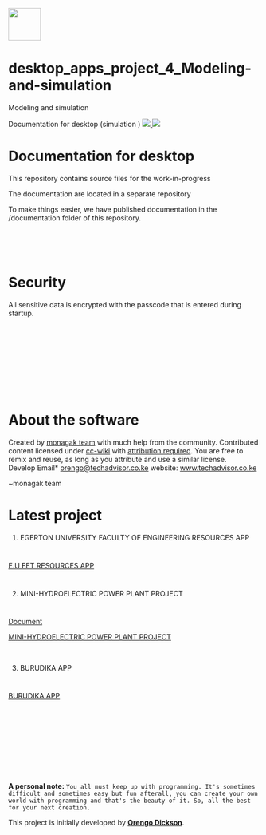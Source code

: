 <img src="https://yt3.ggpht.com/a/AGF-l79xxreM4k5oq1461DmD_7zVybAxjqJXIitf8A=s900-mo-c-c0xffffffff-rj-k-no" width="65"></a>

# desktop_apps_project_4_Modeling-and-simulation
Modeling and simulation


Documentation for desktop (simulation )
[![](#) ](#)
[![](#) ](#)










# Documentation for desktop
This repository contains source files for the work-in-progress 

The documentation are located in a separate repository  


To make things easier, we have published documentation in the /documentation folder of this repository.

</br ></br ></br >

# Security

All sensitive data is encrypted with the passcode that is entered during startup. 


</br ></br ></br ></br ></br ></br ></br ></br >













# About the software
Created by [monagak team](http://MONAGAK.co.ke) with much help from the community. Contributed content licensed under [cc-wiki](https://creativecommons.org/licenses/by-sa/3.0/) with [attribution required](http://blog.stackoverflow.com/2009/06/attribution-required/). You are free to remix and reuse, as long as you attribute and use a similar license.
</br >
Develop Email*  orengo@techadvisor.co.ke
website: www.techadvisor.co.ke


~monagak team

# Latest project
1. EGERTON UNIVERSITY FACULTY OF ENGINEERING RESOURCES APP 
# 
[E.U FET RESOURCES APP](https://github.com/dicksonorengo/E.U-FET-Resources/)
</br >
# 
2. MINI-HYDROELECTRIC POWER PLANT PROJECT
# 


[Document](https://github.com/dicksonorengo/E.U-FET-Resources/blob/master/projects/M-HEP%20Project%20HandBook.pdf)





[MINI-HYDROELECTRIC POWER PLANT PROJECT](https://m-hep.monagak.co.ke)

</br >


3. BURUDIKA APP
# 
[BURUDIKA APP](https://play.google.com/store/apps/details?id=com.sunwa.burudika)






</br ></br ></br ></br ></br ></br ></br ></br >


**A personal note:** `You all must keep up with programming. It's sometimes difficult and sometimes easy but fun afterall, you can create your own world with programming and that's the beauty of it. So, all the best for your next creation.`

This project is initially developed by **[Orengo Dickson](hhttps://github.com/dicksonorengo)**.


